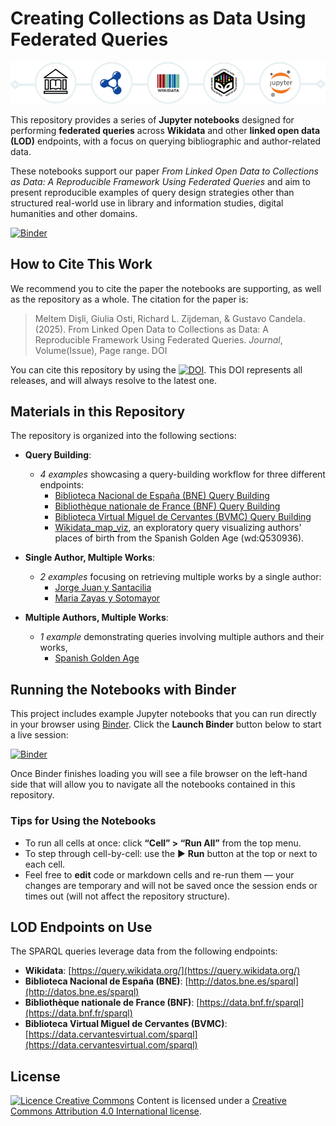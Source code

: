 # Creating Collections as Data Using Federated Queries

![From LOD to CaD - banner](gh-banner.jpg)

This repository provides a series of **Jupyter notebooks** designed for performing **federated queries** across **Wikidata** and other **linked open data (LOD)** endpoints, with a focus on querying bibliographic and author-related data. 

These notebooks support our paper *From Linked Open Data to Collections as Data: 
A Reproducible Framework Using Federated Queries* and aim to present reproducible examples of query design strategies other than structured real-world use in library and information studies, digital humanities and other domains.

[![Binder](https://mybinder.org/badge_logo.svg)](https://mybinder.org/v2/gh/semanticnoodles/federated-cad/HEAD)

## How to Cite This Work
We recommend you to cite the paper the notebooks are supporting, as well as the repository as a whole. The citation for the paper is:

> Meltem Dişli, Giulia Osti, Richard L. Zijdeman, & Gustavo Candela. (2025). From Linked Open Data to Collections as Data: A Reproducible Framework Using Federated Queries. *Journal*, Volume(Issue), Page range. DOI

You can cite this repository by using the [![DOI](https://zenodo.org/badge/DOI/10.5281/zenodo.15346715.svg)](https://doi.org/10.5281/zenodo.15346715). This DOI represents all releases, and will always resolve to the latest one.

## Materials in this Repository

The repository is organized into the following sections:

- **Query Building**:  
  - *4 examples* showcasing a query-building workflow for three different endpoints:
    - [Biblioteca Nacional de España (BNE) Query Building ](https://github.com/semanticnoodles/federated-cad/blob/main/notebooks/01-query-building/LOD-BNE-Federated-Query.ipynb)
    - [Bibliothèque nationale de France (BNF) Query Building](https://github.com/semanticnoodles/federated-cad/blob/main/notebooks/01-query-building/LOD-BNF-Federated-Query.ipynb)
    - [Biblioteca Virtual Miguel de Cervantes (BVMC) Query Building](https://github.com/semanticnoodles/federated-cad/blob/main/notebooks/01-query-building/LOD-BVMC-Federated-Query.ipynb)
    - [Wikidata_map_viz](https://github.com/semanticnoodles/federated-cad/blob/main/notebooks/01-query-building/wikidata-map-viz.md), an exploratory query visualizing authors' places of birth from the Spanish Golden Age (wd:Q530936).

- **Single Author, Multiple Works**:  
  - *2 examples* focusing on retrieving multiple works by a single author:
    - [Jorge Juan y Santacilia](https://github.com/semanticnoodles/federated-cad/blob/main/notebooks/02-single-author/LOD-JorgeJuan-Federated-CAD.ipynb)
    - [Maria Zayas y Sotomayor](https://github.com/semanticnoodles/federated-cad/blob/main/notebooks/02-single-author/LOD-MariaZayas-Federated-CAD.ipynb)

- **Multiple Authors, Multiple Works**:  
  - *1 example* demonstrating queries involving multiple authors and their works, 
    - [Spanish Golden Age](https://github.com/semanticnoodles/federated-cad/blob/main/notebooks/03-movement-multiple-authors/LOD-SpanishGoldenAge-Federated-CAD.ipynb)

## Running the Notebooks with Binder

This project includes example Jupyter notebooks that you can run directly in your browser using [Binder](https://mybinder.org/). Click the **Launch Binder** button below to start a live session:

[![Binder](https://mybinder.org/badge_logo.svg)](https://mybinder.org/v2/gh/semanticnoodles/federated-cad/HEAD)

Once Binder finishes loading you will see a file browser on the left-hand side that will allow you to navigate all the notebooks contained in this repository.

### Tips for Using the Notebooks

-  To run all cells at once: click **“Cell” > “Run All”** from the top menu.
-  To step through cell-by-cell: use the ▶️ **Run** button at the top or next to each cell.
-  Feel free to **edit** code or markdown cells and re-run them — your changes are temporary and will not be saved once the session ends or times out (will not affect the repository structure).

## LOD Endpoints on Use

The SPARQL queries leverage data from the following endpoints:

- **Wikidata**: [https://query.wikidata.org/](https://query.wikidata.org/)
- **Biblioteca Nacional de España (BNE)**: [http://datos.bne.es/sparql](http://datos.bne.es/sparql)
- **Bibliothèque nationale de France (BNF)**: [https://data.bnf.fr/sparql](https://data.bnf.fr/sparql)
- **Biblioteca Virtual Miguel de Cervantes (BVMC)**: [https://data.cervantesvirtual.com/sparql](https://data.cervantesvirtual.com/sparql)

## License

[![Licence Creative Commons](https://camo.githubusercontent.com/87c07f8d6b43e5c3a22e2cc80e0e245c5c47a4f370da2c3465a00a4d55a0239a/68747470733a2f2f692e6372656174697665636f6d6d6f6e732e6f72672f6c2f62792f342e302f38307831352e706e67)](http://creativecommons.org/licenses/by/4.0/)
Content is licensed under a [Creative Commons Attribution 4.0 International license](http://creativecommons.org/licenses/by/4.0/).

<!-- ## Essential References / add references to the paper, the notebooks, and any other relevant resources -->

